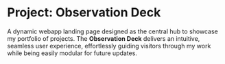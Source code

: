 # Project: Observation Deck

A dynamic webapp landing page designed as the central hub to showcase my portfolio of projects. The **Observation Deck** delivers an intuitive, seamless user experience, effortlessly guiding visitors through my work while being easily modular for future updates.
